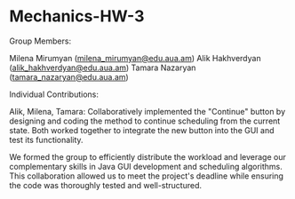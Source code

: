 # Mechanics-HW-3

Group Members:

Milena Mirumyan (milena_mirumyan@edu.aua.am)
Alik Hakhverdyan (alik_hakhverdyan@edu.aua.am)
Tamara Nazaryan (tamara_nazaryan@edu.aua.am)

Individual Contributions:

Alik, Milena, Tamara: Collaboratively implemented the "Continue" button by designing and coding the method to continue scheduling from the current state. Both worked together to integrate the new button into the GUI and test its functionality.

We formed the group to efficiently distribute the workload and leverage our complementary skills in Java GUI development and scheduling algorithms. This collaboration allowed us to meet the project's deadline while ensuring the code was thoroughly tested and well-structured.
